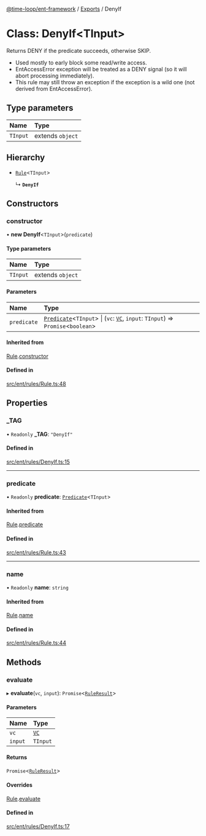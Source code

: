 [@time-loop/ent-framework](../README.md) / [Exports](../modules.md) / DenyIf

# Class: DenyIf<TInput\>

Returns DENY if the predicate succeeds, otherwise SKIP.
- Used mostly to early block some read/write access.
- EntAccessError exception will be treated as a DENY signal (so it will abort
  processing immediately).
- This rule may still throw an exception if the exception is a wild one (not
  derived from EntAccessError).

## Type parameters

| Name | Type |
| :------ | :------ |
| `TInput` | extends `object` |

## Hierarchy

- [`Rule`](Rule.md)<`TInput`\>

  ↳ **`DenyIf`**

## Constructors

### constructor

• **new DenyIf**<`TInput`\>(`predicate`)

#### Type parameters

| Name | Type |
| :------ | :------ |
| `TInput` | extends `object` |

#### Parameters

| Name | Type |
| :------ | :------ |
| `predicate` | [`Predicate`](../interfaces/Predicate.md)<`TInput`\> \| (`vc`: [`VC`](VC.md), `input`: `TInput`) => `Promise`<`boolean`\> |

#### Inherited from

[Rule](Rule.md).[constructor](Rule.md#constructor)

#### Defined in

[src/ent/rules/Rule.ts:48](https://github.com/clickup/rest-client/blob/master/src/ent/rules/Rule.ts#L48)

## Properties

### \_TAG

• `Readonly` **\_TAG**: ``"DenyIf"``

#### Defined in

[src/ent/rules/DenyIf.ts:15](https://github.com/clickup/rest-client/blob/master/src/ent/rules/DenyIf.ts#L15)

___

### predicate

• `Readonly` **predicate**: [`Predicate`](../interfaces/Predicate.md)<`TInput`\>

#### Inherited from

[Rule](Rule.md).[predicate](Rule.md#predicate)

#### Defined in

[src/ent/rules/Rule.ts:43](https://github.com/clickup/rest-client/blob/master/src/ent/rules/Rule.ts#L43)

___

### name

• `Readonly` **name**: `string`

#### Inherited from

[Rule](Rule.md).[name](Rule.md#name)

#### Defined in

[src/ent/rules/Rule.ts:44](https://github.com/clickup/rest-client/blob/master/src/ent/rules/Rule.ts#L44)

## Methods

### evaluate

▸ **evaluate**(`vc`, `input`): `Promise`<[`RuleResult`](../interfaces/RuleResult.md)\>

#### Parameters

| Name | Type |
| :------ | :------ |
| `vc` | [`VC`](VC.md) |
| `input` | `TInput` |

#### Returns

`Promise`<[`RuleResult`](../interfaces/RuleResult.md)\>

#### Overrides

[Rule](Rule.md).[evaluate](Rule.md#evaluate)

#### Defined in

[src/ent/rules/DenyIf.ts:17](https://github.com/clickup/rest-client/blob/master/src/ent/rules/DenyIf.ts#L17)
